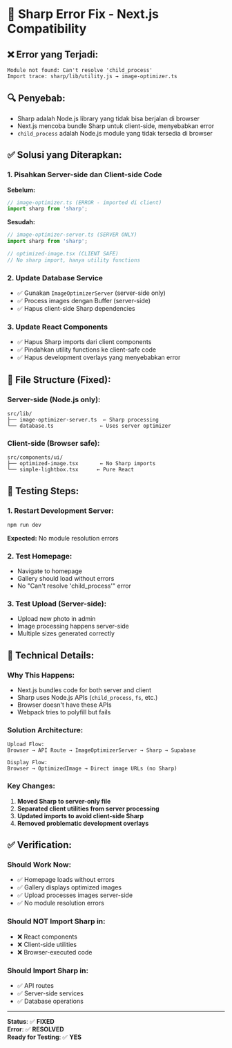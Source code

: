 # 🔧 Sharp Error Fix - Next.js Compatibility

## ❌ **Error yang Terjadi:**
```
Module not found: Can't resolve 'child_process'
Import trace: sharp/lib/utility.js → image-optimizer.ts
```

## 🔍 **Penyebab:**
- Sharp adalah Node.js library yang tidak bisa berjalan di browser
- Next.js mencoba bundle Sharp untuk client-side, menyebabkan error
- `child_process` adalah Node.js module yang tidak tersedia di browser

## ✅ **Solusi yang Diterapkan:**

### **1. Pisahkan Server-side dan Client-side Code**
**Sebelum:**
```typescript
// image-optimizer.ts (ERROR - imported di client)
import sharp from 'sharp';
```

**Sesudah:**
```typescript
// image-optimizer-server.ts (SERVER ONLY)
import sharp from 'sharp';

// optimized-image.tsx (CLIENT SAFE)
// No sharp import, hanya utility functions
```

### **2. Update Database Service**
- ✅ Gunakan `ImageOptimizerServer` (server-side only)
- ✅ Process images dengan Buffer (server-side)
- ✅ Hapus client-side Sharp dependencies

### **3. Update React Components**
- ✅ Hapus Sharp imports dari client components
- ✅ Pindahkan utility functions ke client-safe code
- ✅ Hapus development overlays yang menyebabkan error

## 📁 **File Structure (Fixed):**

### **Server-side (Node.js only):**
```
src/lib/
├── image-optimizer-server.ts  ← Sharp processing
└── database.ts               ← Uses server optimizer
```

### **Client-side (Browser safe):**
```
src/components/ui/
├── optimized-image.tsx       ← No Sharp imports
└── simple-lightbox.tsx      ← Pure React
```

## 🧪 **Testing Steps:**

### **1. Restart Development Server:**
```bash
npm run dev
```
**Expected:** No module resolution errors

### **2. Test Homepage:**
- Navigate to homepage
- Gallery should load without errors
- No "Can't resolve 'child_process'" error

### **3. Test Upload (Server-side):**
- Upload new photo in admin
- Image processing happens server-side
- Multiple sizes generated correctly

## 🔧 **Technical Details:**

### **Why This Happens:**
- Next.js bundles code for both server and client
- Sharp uses Node.js APIs (`child_process`, `fs`, etc.)
- Browser doesn't have these APIs
- Webpack tries to polyfill but fails

### **Solution Architecture:**
```
Upload Flow:
Browser → API Route → ImageOptimizerServer → Sharp → Supabase

Display Flow:
Browser → OptimizedImage → Direct image URLs (no Sharp)
```

### **Key Changes:**
1. **Moved Sharp to server-only file**
2. **Separated client utilities from server processing**
3. **Updated imports to avoid client-side Sharp**
4. **Removed problematic development overlays**

## ✅ **Verification:**

### **Should Work Now:**
- ✅ Homepage loads without errors
- ✅ Gallery displays optimized images
- ✅ Upload processes images server-side
- ✅ No module resolution errors

### **Should NOT Import Sharp in:**
- ❌ React components
- ❌ Client-side utilities
- ❌ Browser-executed code

### **Should Import Sharp in:**
- ✅ API routes
- ✅ Server-side services
- ✅ Database operations

---

**Status**: ✅ **FIXED**  
**Error**: ✅ **RESOLVED**  
**Ready for Testing**: ✅ **YES**